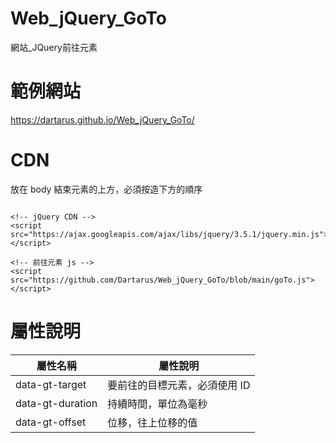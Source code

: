 # Web_jQuery_GoTo
網站_JQuery前往元素

# 範例網站
https://dartarus.github.io/Web_jQuery_GoTo/

# CDN
放在 body 結束元素的上方，必須按造下方的順序

```

<!-- jQuery CDN -->
<script src="https://ajax.googleapis.com/ajax/libs/jquery/3.5.1/jquery.min.js"></script>

<!-- 前往元素 js -->
<script src="https://github.com/Dartarus/Web_jQuery_GoTo/blob/main/goTo.js"></script>

```

# 屬性說明

屬性名稱	         |屬性說明
--------------------|---------------------------
data-gt-target   	|要前往的目標元素，必須使用 ID
data-gt-duration    |持續時間，單位為毫秒
data-gt-offset   	|位移，往上位移的值